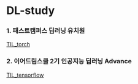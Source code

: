 # DL-study

### 1. 패스트캠퍼스 딥러닝 유치원
[TIL_torch](https://github.com/cge1111/DL-study/tree/main/TIL_pytorch)
### 2. 이어드림스쿨 2기 인공지능 딥러닝 Advance
[TIL_tensorflow](https://github.com/cge1111/DL-study/tree/main/TIL_tensorflow)
